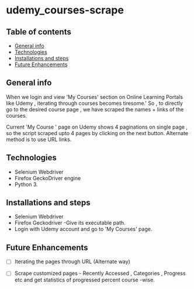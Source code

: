 # udemy_courses-scrape

## Table of contents
* [General info](#general-info)
* [Technologies](#technologies)
* [Installations and steps](#installations-and-steps)
* [Future Enhancements](#future-enhancements)

## General info
When we login and view 'My Courses' section on Online Learning Portals like Udemy , iterating through courses becomes tiresome.'
So , to directly go to the desired course page , we have scraped the names + links of the courses.

Current 'My Course ' page on Udemy shows 4 paginations on single page , so the script scraped upto 4 pages by clicking on the next button.
Alternate method is to use URL links.
	
## Technologies

* Selenium Webdriver
* Firefox GeckoDriver engine 
* Python 3.
	
## Installations and steps

* Selenium Webdriver
* Firefox Geckodriver -Give its executable path.
* Login with Udemy account and go to 'My Courses' page.

## Future Enhancements
- [ ] Iterating the pages through URL (Alternate way)
- [ ] Scrape customized pages - Recently Accessed , Categories , Progress etc and get statistics of  progressed percent course -wise.

